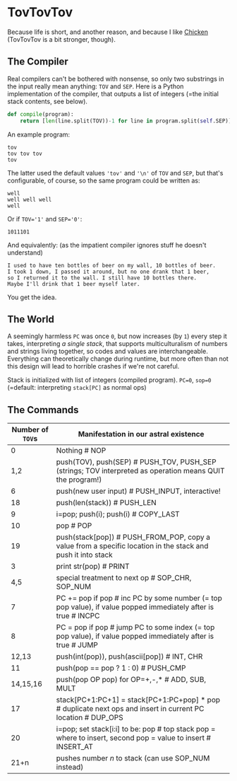 # TovTovTov
Because life is short, and another reason, and because I like [Chicken](http://torso.me/chicken) (TovTovTov is a bit stronger, though).

## The Compiler
Real compilers can't be bothered with nonsense, so only two substrings in the input really mean anything: `TOV` and `SEP`.
Here is a Python implementation of the compiler, that outputs a list of integers (=the initial stack contents, see below).
```python
def compile(program):
    return [len(line.split(TOV))-1 for line in program.split(self.SEP)]
```
An example program:
```
tov
tov tov tov
tov
```
The latter used the default values `'tov'` and `'\n'` of `TOV` and `SEP`, but that's configurable, of course,
so the same program could be written as:
```
well
well well well
well
```
Or if `TOV='1'` and `SEP='0'`:
```
1011101
```
And equivalently: (as the impatient compiler ignores stuff he doesn't understand)
```
I used to have ten bottles of beer on my wall, 10 bottles of beer.
I took 1 down, I passed it around, but no one drank that 1 beer,
so I returned it to the wall. I still have 10 bottles there.
Maybe I'll drink that 1 beer myself later.
```
You get the idea.

## The World
A seemingly harmless `PC` was once `0`, but now increases (by `1`) every step it takes,
interpreting *a single stack*, that supports multiculturalism of numbers and strings living together,
so codes and values are interchangeable. Everything can theoretically change during runtime, but more often
than not this design will lead to horrible crashes if we're not careful.

Stack is initialized with list of integers (compiled program). `PC=0`, `sop=0` (=default: interpreting `stack[PC]` as normal ops)

## The Commands
Number of `TOV`s | Manifestation in our astral existence
--- | ---
0 | Nothing # NOP
1,2 | push(TOV), push(SEP) # PUSH_TOV, PUSH_SEP (strings; TOV interpreted as operation means QUIT the program!)
6 | push(new user input) # PUSH_INPUT, interactive!
18 | push(len(stack)) # PUSH_LEN
9 | i=pop; push(i); push(i) # COPY_LAST
10 | pop # POP
19 | push(stack[pop]) # PUSH_FROM_POP, copy a value from a specific location in the stack and push it into stack
3 | print str(pop) # PRINT
4,5 | special treatment to next op # SOP_CHR, SOP_NUM
7 | PC += pop if pop # inc PC by some number (= top pop value), if value popped immediately after is true # INCPC
8 | PC = pop if pop # jump PC to some index (= top pop value), if value popped immediately after is true # JUMP
12,13 | push(int(pop)), push(ascii[pop]) # INT, CHR
11 | push(pop == pop ? 1 : 0) # PUSH_CMP
14,15,16 | push(pop OP pop) for OP=+,-,* # ADD, SUB, MULT
17 | stack[PC+1:PC+1] = stack[PC+1:PC+pop] * pop # duplicate next ops and insert in current PC location # DUP_OPS
20 | i=pop; set stack[i:i] to be: pop # top stack pop = where to insert, second pop = value to insert # INSERT_AT
21+n | pushes number *n* to stack (can use SOP_NUM instead)
